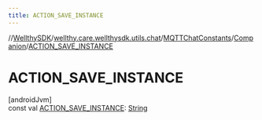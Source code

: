 ```yaml
---
title: ACTION_SAVE_INSTANCE
---
```

//[WellthySDK](../../../../index.html)/[wellthy.care.wellthysdk.utils.chat](../../index.html)/[MQTTChatConstants](../index.html)/[Companion](index.html)/[ACTION_SAVE_INSTANCE](-a-c-t-i-o-n_-s-a-v-e_-i-n-s-t-a-n-c-e.html)



# ACTION_SAVE_INSTANCE



[androidJvm]\
const val [ACTION_SAVE_INSTANCE](-a-c-t-i-o-n_-s-a-v-e_-i-n-s-t-a-n-c-e.html): [String](https://kotlinlang.org/api/latest/jvm/stdlib/kotlin/-string/index.html)




